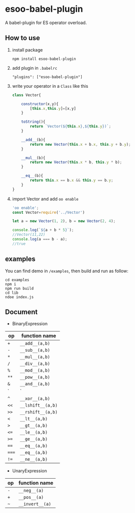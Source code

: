 # esoo-babel-plugin

A babel-plugin for ES operator overload. 


## How to use

1. install package
    ```
    npm install esoo-babel-plugin
    ```
2. add plugin in `.babelrc`
    ```
    "plugins": ["esoo-babel-plugin"]
    ```
3. write your operator in a `Class` like this
    ```js
    class Vector{

        constructor(x,y){
            [this.x,this.y]=[x,y]
        }

        toString(){
            return `Vector(${this.x},${this.y})`;
        }

        __add__(b){
            return new Vector(this.x + b.x, this.y + b.y);
        }

        __mul__(b){
            return new Vector(this.x * b, this.y * b);
        }

        __eq__(b){
            return this.x == b.x && this.y == b.y;
        }
    }
    ```
4. import Vector and add `oo enable`
    ```js
    'oo enable';
    const Vector=require('../Vector')

    let a = new Vector(1, 2), b = new Vector(2, 4);

    console.log(`${a + b * 5}`);
    //Vector(11,22)
    console.log(a === b - a);
    //true
    ```
## examples

You can find demo in `/examples`, then build and run as follow:

```
cd examples
npm i
npm run build
cd lib
ndoe index.js
```

## Document

- BinaryExpression

|op| function name|
|-|-|
|`+`| `__add__(a,b)`|
|`-`| `__sub__(a,b)`|
|`*`| `__mul__(a,b)`|
|`/`| `__div__(a,b)`|
|`%`| `__mod__(a,b)`|
|`**`| `__pow__(a,b)`|
|`&`| `__and__(a,b)`|
|`|`| `__or__(a,b)`|
|`^`| `__xor__(a,b)`|
|`<<`| `__lshift__(a,b)`|
|`>>`| `__rshift__(a,b)`|
|`<`| `__lt__(a,b)`|
|`>`| `__gt__(a,b)`|
|`<=`| `__le__(a,b)`|
|`>=`| `__ge__(a,b)`|
|`==`| `__eq__(a,b)`|
|`===`| `__eq__(a,b)`|
|`!=`| `__ne__(a,b)`|

- UnaryExpression

|op| function name|
|-|-|
|`-`| `__neg__(a)`|
|`+`| `__pos__(a)`|
|`~`| `__invert__(a)`|